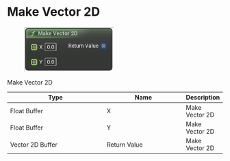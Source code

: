 # Make Vector 2D

<div align="left" data-full-width="false">

<figure><img src="Make_Vector_2D.png" alt=""><figcaption></figcaption></figure>

</div>

Make Vector 2D

<table>
<thead><tr><th width="250">Type</th><th width="200">Name</th><th>Description</th></tr></thead>
<tbody>
<tr><td>Float Buffer</td><td>X</td><td>Make Vector 2D</td></tr>
<tr><td>Float Buffer</td><td>Y</td><td>Make Vector 2D</td></tr>
<tr><td>Vector 2D Buffer</td><td>Return Value</td><td>Make Vector 2D</td></tr>
</tbody>
</table>